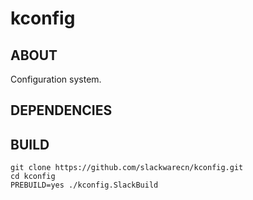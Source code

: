 # kconfig

## ABOUT

Configuration system.

## DEPENDENCIES

## BUILD

```
git clone https://github.com/slackwarecn/kconfig.git
cd kconfig
PREBUILD=yes ./kconfig.SlackBuild
```

